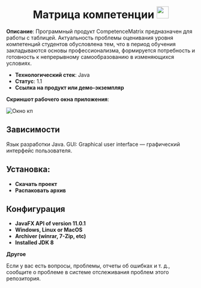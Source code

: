 <h1 align="center">Матрица компетенции</a> 
<img src="https://github.com/blackcater/blackcater/raw/main/images/Hi.gif" height="32"/></h1>

**Описание**: Программный продукт СompetenceMatrix предназначен для работы с таблицей. Актуальность проблемы оценивания уровня компетенций студентов обусловлена тем, что в период обучения закладываются основы профессионализма, формируется потребность и готовность к непрерывному самообразованию в изменяющихся условиях. 

  - **Технологический стек**: Java
  - **Статус**: 1.1
  - **Ссылка на продукт или демо-экземпляр**
 

**Скриншот рабочего окна приложения**: 

![Окно кп](https://user-images.githubusercontent.com/98955343/172567920-5c3dbae8-bfe3-4bc3-99e8-fbcdfef349c6.png)



## Зависимости

Язык разработки Java. GUI: Graphical user interface — графический интерфейс пользователя.

## Установка:
- **Скачать проект**
- **Распаковать архив**


## Конфигурация
- **JavaFX API of version 11.0.1**
- **Windows, Linux or MacOS**
- **Archiver (winrar, 7-Zip, etc)**
- **Installed JDK 8**



**Другое**

Если у вас есть вопросы, проблемы, отчеты об ошибках и т. д., сообщите о проблеме в системе отслеживания проблем этого репозитория.


